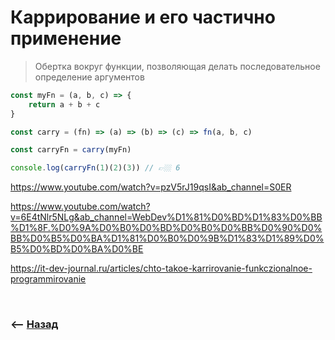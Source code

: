 # Каррирование и его частично применение

> Обертка вокруг функции, позволяющая делать последовательное определение аргументов

```javascript
const myFn = (a, b, c) => {
    return a + b + c
}

const carry = (fn) => (a) => (b) => (c) => fn(a, b, c)

const carryFn = carry(myFn)

console.log(carryFn(1)(2)(3)) // 👉🏼 6
```

https://www.youtube.com/watch?v=pzV5rJ19qsI&ab_channel=S0ER

https://www.youtube.com/watch?v=6E4tNlr5NLg&ab_channel=WebDev%D1%81%D0%BD%D1%83%D0%BB%D1%8F.%D0%9A%D0%B0%D0%BD%D0%B0%D0%BB%D0%90%D0%BB%D0%B5%D0%BA%D1%81%D0%B0%D0%9B%D1%83%D1%89%D0%B5%D0%BD%D0%BA%D0%BE

https://it-dev-journal.ru/articles/chto-takoe-karrirovanie-funkczionalnoe-programmirovanie

<br>

### ⟵ **<a href="../../readme.md">Назад</a>**
